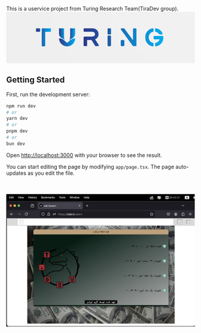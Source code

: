  This is a uservice project from Turing Research Team(TiraDev group).
<img src="https://github.com/Arminkardan/utrialv2/blob/master/turing.png" /> 

## Getting Started

First, run the development server:

```bash
npm run dev
# or
yarn dev
# or
pnpm dev
# or
bun dev
```

Open [http://localhost:3000](http://localhost:3000) with your browser to see the result.

You can start editing the page by modifying `app/page.tsx`. The page auto-updates as you edit the file.

<br/>
<br/>
<img src="https://github.com/haniaa83/utether/blob/master/tether.png?raw=true"/>
